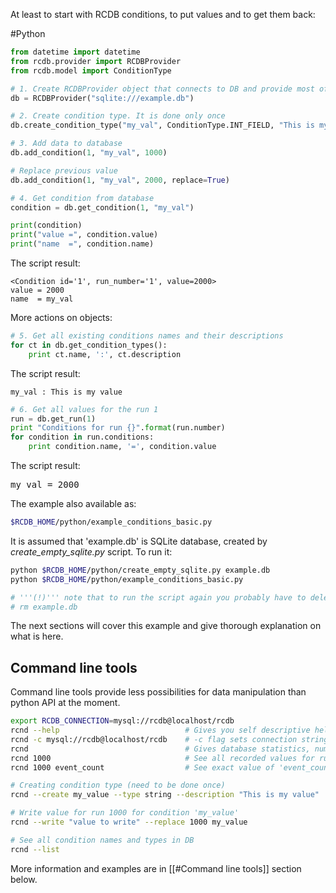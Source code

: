 At least to start with RCDB conditions, to put values and to get them back:


#Python

```python
from datetime import datetime
from rcdb.provider import RCDBProvider
from rcdb.model import ConditionType

# 1. Create RCDBProvider object that connects to DB and provide most of the functions
db = RCDBProvider("sqlite:///example.db")

# 2. Create condition type. It is done only once
db.create_condition_type("my_val", ConditionType.INT_FIELD, "This is my value")

# 3. Add data to database
db.add_condition(1, "my_val", 1000)

# Replace previous value
db.add_condition(1, "my_val", 2000, replace=True)

# 4. Get condition from database
condition = db.get_condition(1, "my_val")

print(condition)
print("value =", condition.value)
print("name  =", condition.name)

```

The script result:
```
<Condition id='1', run_number='1', value=2000>
value = 2000
name  = my_val
```


More actions on objects:

```python
# 5. Get all existing conditions names and their descriptions
for ct in db.get_condition_types():
    print ct.name, ':', ct.description
```


The script result:
```
my_val : This is my value
```


```python
# 6. Get all values for the run 1
run = db.get_run(1)
print "Conditions for run {}".format(run.number)
for condition in run.conditions:
    print condition.name, '=', condition.value
```


The script result:
<pre>
my_val = 2000
</pre>


The example also available as:

```bash
$RCDB_HOME/python/example_conditions_basic.py
```


It is assumed that 'example.db' is SQLite database, created by *create_empty_sqlite.py* script. To run it:

```bash
python $RCDB_HOME/python/create_empty_sqlite.py example.db
python $RCDB_HOME/python/example_conditions_basic.py

# '''(!)''' note that to run the script again you probably have to delete the database 
# rm example.db

```


The next sections will cover this example and give thorough explanation on what is here.



## Command line tools
Command line tools provide less possibilities for data manipulation than python API at the moment.

```bash
export RCDB_CONNECTION=mysql://rcdb@localhost/rcdb
rcnd --help                            # Gives you self descriptive help
rcnd -c mysql://rcdb@localhost/rcdb    # -c flag sets connection string from command line instead of environment
rcnd                                   # Gives database statistics, number of runs and conditions
rcnd 1000                              # See all recorded values for run 1000
rcnd 1000 event_count                  # See exact value of 'event_count' for run 1000

# Creating condition type (need to be done once)
rcnd --create my_value --type string --description "This is my value"

# Write value for run 1000 for condition 'my_value'
rcnd --write "value to write" --replace 1000 my_value

# See all condition names and types in DB
rcnd --list
```

More information and examples are in [[#Command line tools]] section below.
